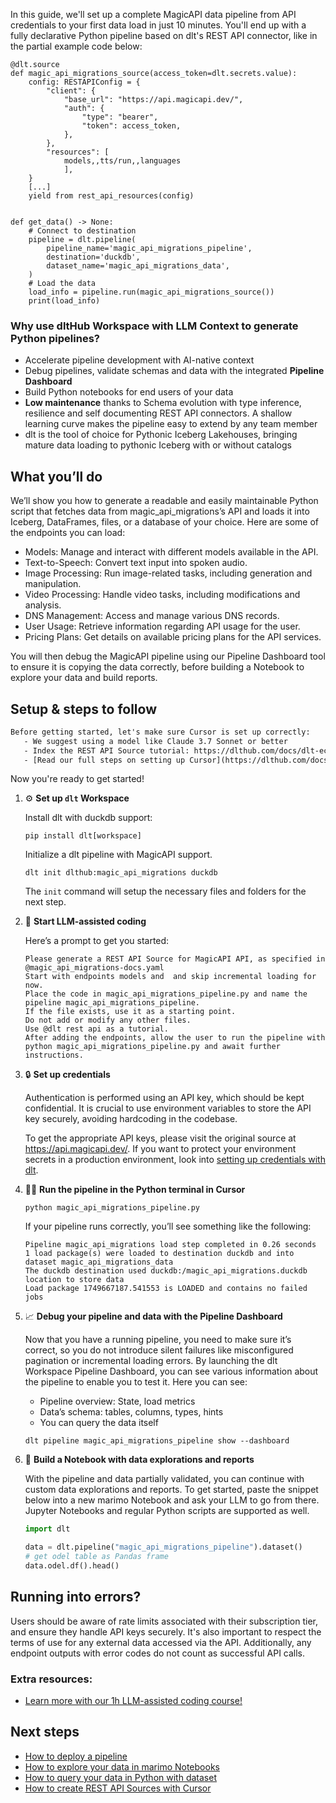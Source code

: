 In this guide, we'll set up a complete MagicAPI data pipeline from API credentials to your first data load in just 10 minutes. You'll end up with a fully declarative Python pipeline based on dlt's REST API connector, like in the partial example code below:

```python-outcome
@dlt.source
def magic_api_migrations_source(access_token=dlt.secrets.value):
    config: RESTAPIConfig = {
        "client": {
            "base_url": "https://api.magicapi.dev/",
            "auth": {
                "type": "bearer",
                "token": access_token,
            },
        },
        "resources": [
            models,,tts/run,,languages
            ],
    }
    [...]
    yield from rest_api_resources(config)


def get_data() -> None:
    # Connect to destination
    pipeline = dlt.pipeline(
        pipeline_name='magic_api_migrations_pipeline',
        destination='duckdb',
        dataset_name='magic_api_migrations_data', 
    )
    # Load the data
    load_info = pipeline.run(magic_api_migrations_source())
    print(load_info) 
```

### Why use dltHub Workspace with LLM Context to generate Python pipelines?

- Accelerate pipeline development with AI-native context
- Debug pipelines, validate schemas and data with the integrated **Pipeline Dashboard**
- Build Python notebooks for end users of your data
- **Low maintenance** thanks to Schema evolution with type inference, resilience and self documenting REST API connectors. A shallow learning curve makes the pipeline easy to extend by any team member
- dlt is the tool of choice for Pythonic Iceberg Lakehouses, bringing mature data loading to pythonic Iceberg with or without catalogs

## What you’ll do

We’ll show you how to generate a readable and easily maintainable Python script that fetches data from magic_api_migrations’s API and loads it into Iceberg, DataFrames, files, or a database of your choice. Here are some of the endpoints you can load:

- Models: Manage and interact with different models available in the API.
- Text-to-Speech: Convert text input into spoken audio.
- Image Processing: Run image-related tasks, including generation and manipulation.
- Video Processing: Handle video tasks, including modifications and analysis.
- DNS Management: Access and manage various DNS records.
- User Usage: Retrieve information regarding API usage for the user.
- Pricing Plans: Get details on available pricing plans for the API services.

You will then debug the MagicAPI pipeline using our Pipeline Dashboard tool to ensure it is copying the data correctly, before building a Notebook to explore your data and build reports.

## Setup & steps to follow

```default
Before getting started, let's make sure Cursor is set up correctly:
   - We suggest using a model like Claude 3.7 Sonnet or better
   - Index the REST API Source tutorial: https://dlthub.com/docs/dlt-ecosystem/verified-sources/rest_api/ and add it to context as **@dlt rest api**
   - [Read our full steps on setting up Cursor](https://dlthub.com/docs/dlt-ecosystem/llm-tooling/cursor-restapi#23-configuring-cursor-with-documentation)
```

Now you're ready to get started!

1. ⚙️ **Set up `dlt` Workspace**
    
    Install dlt with duckdb support:
    ```shell
    pip install dlt[workspace]
    ```

    Initialize a dlt pipeline with MagicAPI support.
    ```shell
    dlt init dlthub:magic_api_migrations duckdb
    ```

    The `init` command will setup the necessary files and folders for the next step.
    
2. 🤠 **Start LLM-assisted coding**
    
    Here’s a prompt to get you started:
    
    ```prompt
    Please generate a REST API Source for MagicAPI API, as specified in @magic_api_migrations-docs.yaml 
    Start with endpoints models and  and skip incremental loading for now. 
    Place the code in magic_api_migrations_pipeline.py and name the pipeline magic_api_migrations_pipeline. 
    If the file exists, use it as a starting point. 
    Do not add or modify any other files. 
    Use @dlt rest api as a tutorial. 
    After adding the endpoints, allow the user to run the pipeline with python magic_api_migrations_pipeline.py and await further instructions.
    ```

    
3. 🔒 **Set up credentials** 
    
    Authentication is performed using an API key, which should be kept confidential. It is crucial to use environment variables to store the API key securely, avoiding hardcoding in the codebase.
    
    To get the appropriate API keys, please visit the original source at https://api.magicapi.dev/.
    If you want to protect your environment secrets in a production environment, look into [setting up credentials with dlt](https://dlthub.com/docs/walkthroughs/add_credentials).
    
4. 🏃‍♀️ **Run the pipeline in the Python terminal in Cursor**
    
    ```shell
    python magic_api_migrations_pipeline.py
    ```
    
    If your pipeline runs correctly, you’ll see something like the following:
    
    ```shell
    Pipeline magic_api_migrations load step completed in 0.26 seconds
    1 load package(s) were loaded to destination duckdb and into dataset magic_api_migrations_data
    The duckdb destination used duckdb:/magic_api_migrations.duckdb location to store data
    Load package 1749667187.541553 is LOADED and contains no failed jobs
    ```
    
5. 📈 **Debug your pipeline and data with the Pipeline Dashboard**

    Now that you have a running pipeline, you need to make sure it’s correct, so you do not introduce silent failures like misconfigured pagination or incremental loading errors. By launching the dlt Workspace Pipeline Dashboard, you can see various information about the pipeline to enable you to test it. Here you can see:
    - Pipeline overview: State, load metrics
    - Data’s schema: tables, columns, types, hints
    - You can query the data itself
    
    ```shell
    dlt pipeline magic_api_migrations_pipeline show --dashboard
    ```
    
6. 🐍 **Build a Notebook with data explorations and reports**

    With the pipeline and data partially validated, you can continue with custom data explorations and reports. To get started, paste the snippet below into a new marimo Notebook and ask your LLM to go from there. Jupyter Notebooks and regular Python scripts are supported as well.

    
    ```python
    import dlt

   data = dlt.pipeline("magic_api_migrations_pipeline").dataset()
   # get odel table as Pandas frame
   data.odel.df().head()
    ```

## Running into errors?

Users should be aware of rate limits associated with their subscription tier, and ensure they handle API keys securely. It's also important to respect the terms of use for any external data accessed via the API. Additionally, any endpoint outputs with error codes do not count as successful API calls.

### Extra resources:

- [Learn more with our 1h LLM-assisted coding course!](https://www.youtube.com/watch?v=GGid70rnJuM)

## Next steps

- [How to deploy a pipeline](https://dlthub.com/docs/walkthroughs/deploy-a-pipeline)
- [How to explore your data in marimo Notebooks](https://dlthub.com/docs/general-usage/dataset-access/marimo)
- [How to query your data in Python with dataset](https://dlthub.com/docs/general-usage/dataset-access/dataset)
- [How to create REST API Sources with Cursor](https://dlthub.com/docs/dlt-ecosystem/llm-tooling/cursor-restapi)